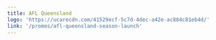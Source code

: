 ```yaml
---
title: AFL Queensland
logo: 'https://ucarecdn.com/41529ecf-5c7d-4dec-a42e-ac884c81eb4d/'
link: '/promos/afl-queensland-season-launch'
---
```

